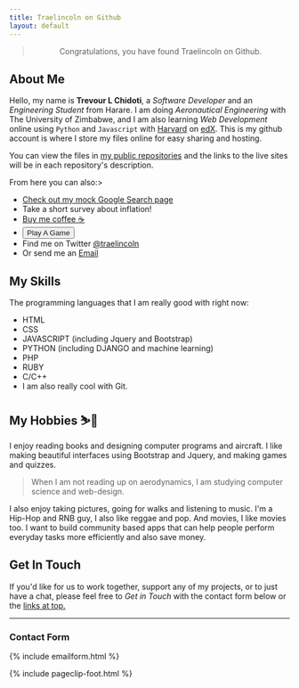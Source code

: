 ```yaml
---
title: Traelincoln on Github
layout: default
---
```


<blockquote class="alert alert-info" style = "text-align: center" > Congratulations, you have found Traelincoln on Github. </blockquote> 

## About Me

Hello, my name is **Trevour L Chidoti**, a _Software Developer_ and an _Engineering Student_ from Harare.
I am doing _Aeronautical Engineering_ with The University of Zimbabwe, and I am also learning _Web Development_ online using `Python` and `Javascript` with [Harvard][11] on [edX][10]. This is my github account is where I store my files online for easy sharing and hosting.

You can view the files in [my public repositories][2] and the links to the live sites will be in each repository's description.

<span id="links">From here you can also:<span>>

- [Check out my mock Google Search page](https://traelincoln.github.io/cs50w-websites/)
- Take a short survey about inflation!
- [Buy me coffee ☕][7]
- <button class="btn btn-outline-info btn-sm">
      <a style="text-decoration: none" href="{{ '/games/typeform1.html' | relative_url }}"
        > Play A Game <i class="bi bi-dice-5-fill"></i
      ></a>
    </button>
- Find me on Twitter [@traelincoln <i class="bi bi-twitter"></i>][8]
- Or send me an <a href="#contact">Email <i class="bi bi-send-plus-fill"></i></a>

## My Skills

The programming languages that I am really good with right now:

- HTML
- CSS
- JAVASCRIPT (including Jquery and Bootstrap)
- PYTHON (including DJANGO and machine learning)
- PHP
- RUBY
- C/C++
- I am also really cool with Git.

## My Hobbies ⛷️🎿

I enjoy reading books and designing computer programs and aircraft. I like making beautiful interfaces using Bootstrap and Jquery, and making games and quizzes.

> When I am not reading up on aerodynamics, I am studying computer science and web-design.

I also enjoy taking pictures, going for walks and listening to music. I'm a Hip-Hop and RNB guy, I also like reggae and pop. And movies, I like movies too. I want to build community based apps that can help people perform everyday tasks more efficiently and also save money.


## Get In Touch
If you'd like for us to work together, support any of my projects, or to just have a chat, please feel free to *Get in Touch* with the contact form below or the <a href="#links">links at top.</a> 

---

<h3 id="contact">Contact Form</h3>
{% include emailform.html %}

{% include pageclip-foot.html %}

[1]: https://traelincoln.github.io/traelincoln
[2]: https://github.com/traelincoln
[3]: https://github.com/traelincoln/cs50w-websites
[4]: https://github.com/traelincoln/cs50w-websites/docs
[5]: https://traelincoln.me
[6]: https://docs.github.com
[7]: https://www.buymeacoffee.com/thetraelinO
[8]: https://www.twitter.com/traelincoln
[9]: games/typeform1.html
[10]: https://edx.org/cs50
[11]: https://cs50.harvard.edu/web/2020
